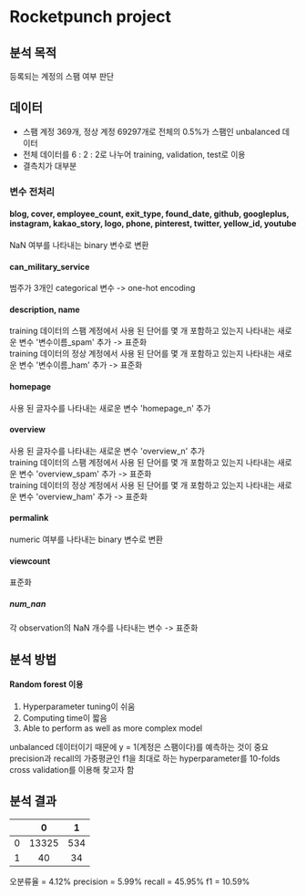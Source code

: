 # Rocketpunch project

## 분석 목적
등록되는 계정의 스팸 여부 판단

## 데이터
- 스팸 계정 369개, 정상 계정 69297개로 전체의 0.5%가 스팸인 unbalanced 데이터  
- 전체 데이터를 6 : 2 : 2로 나누어 training, validation, test로 이용
- 결측치가 대부분

### 변수 전처리
#### blog, cover, employee_count, exit_type, found_date, github, googleplus, instagram, kakao_story, logo, phone, pinterest, twitter, yellow_id, youtube
NaN 여부를 나타내는 binary 변수로 변환

#### can_military_service
범주가 3개인 categorical 변수 -> one-hot encoding

#### description, name
training 데이터의 스팸 계정에서 사용 된 단어를 몇 개 포함하고 있는지 나타내는 새로운 변수 '변수이름_spam' 추가 -> 표준화  
training 데이터의 정상 계정에서 사용 된 단어를 몇 개 포함하고 있는지 나타내는 새로운 변수 '변수이름_ham' 추가 -> 표준화  

#### homepage
사용 된 글자수를 나타내는 새로운 변수 'homepage_n' 추가

#### overview
사용 된 글자수를 나타내는 새로운 변수 'overview_n' 추가  
training 데이터의 스팸 계정에서 사용 된 단어를 몇 개 포함하고 있는지 나타내는 새로운 변수 'overview_spam' 추가 -> 표준화  
training 데이터의 정상 계정에서 사용 된 단어를 몇 개 포함하고 있는지 나타내는 새로운 변수 'overview_ham' 추가 -> 표준화  

#### permalink
numeric 여부를 나타내는 binary 변수로 변환

#### viewcount
표준화

##### num_nan
각 observation의 NaN 개수를 나타내는 변수 -> 표준화

## 분석 방법
#### Random forest 이용  
1. Hyperparameter tuning이 쉬움  
2. Computing time이 짧음  
3. Able to perform as well as more complex model  

unbalanced 데이터이기 때문에 y = 1(계정은 스팸이다)를 예측하는 것이 중요  
precision과 recall의 가중평균인 f1을 최대로 하는 hyperparameter를 10-folds cross validation를 이용해 찾고자 함  

## 분석 결과

|        | 0     | 1     |
| ------ |:-----:|:-----:|
| 0      | 13325 | 534   |
| 1      | 40    | 34    |

오분류율 = 4.12%
precision = 5.99%
recall = 45.95%
f1 = 10.59%


